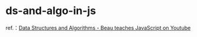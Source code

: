# ds-and-algo-in-js
ref.：[Data Structures and Algorithms - Beau teaches JavaScript on Youtube](https://www.youtube.com/playlist?list=PLWKjhJtqVAbkso-IbgiiP48n-O-JQA9PJ)